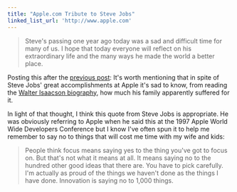 ```yaml
---
title: "Apple.com Tribute to Steve Jobs"
linked_list_url: 'http://www.apple.com'
---
```

<blockquote><p>
  Steve's passing one year ago today was a sad and difficult time for many of us. I hope that today everyone will reflect on his extraordinary life and the many ways he made the world a better place.
</p></blockquote>
<p>Posting this after the <a href="https://chrisenns.com/2012/10/balance/">previous post</a>: It's worth mentioning that in spite of Steve Jobs' great accomplishments at Apple it's sad to know, from reading the <a href="http://target.georiot.com/Proxy.ashx?grid=9646&id=6PFrOqNV4B8&offerid=162397&type=3&subid=0&tmpid=3664&RD_PARM1=http%253A%252F%252Fitunes.apple.com%252Fca%252Fbook%252Fsteve-jobs%252Fid431617578%253Fmt%253D11%2526uo%253D4%2526partnerId%253D30" target="itunes_store">Walter Isaacson biography</a>, how much his family apparently suffered for it.</p>
<p>In light of that thought, I think this quote from Steve Jobs is appropriate. He was obviously referring to Apple when he said this at the 1997 Apple World Wide Developers Conference but I know I've often spun it to help me remember to say no to things that will cost me time with my wife and kids:</p>
<blockquote><p>
  People think focus means saying yes to the thing you've got to focus on. But that's not what it means at all. It means saying no to the hundred other good ideas that there are. You have to pick carefully. I'm actually as proud of the things we haven't done as the things I have done. Innovation is saying no to 1,000 things.
</p></blockquote>

